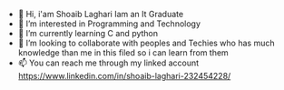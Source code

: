 - 👋 Hi, i'am Shoaib Laghari Iam an It Graduate 
- 👀 I’m interested in Programming and Technology
- 🌱 I’m currently learning C and python 
- 💞️ I’m looking to collaborate with peoples and Techies who has much knowledge than me in this  filed so i can learn from them
- 📫 You can reach me through my linked account https://www.linkedin.com/in/shoaib-laghari-232454228/

<!---
Shoaib-Laghari/Shoaib-Laghari is a ✨ special ✨ repository because its `README.md` (this file) appears on your GitHub profile.
You can click the Preview link to take a look at your changes.
--->
